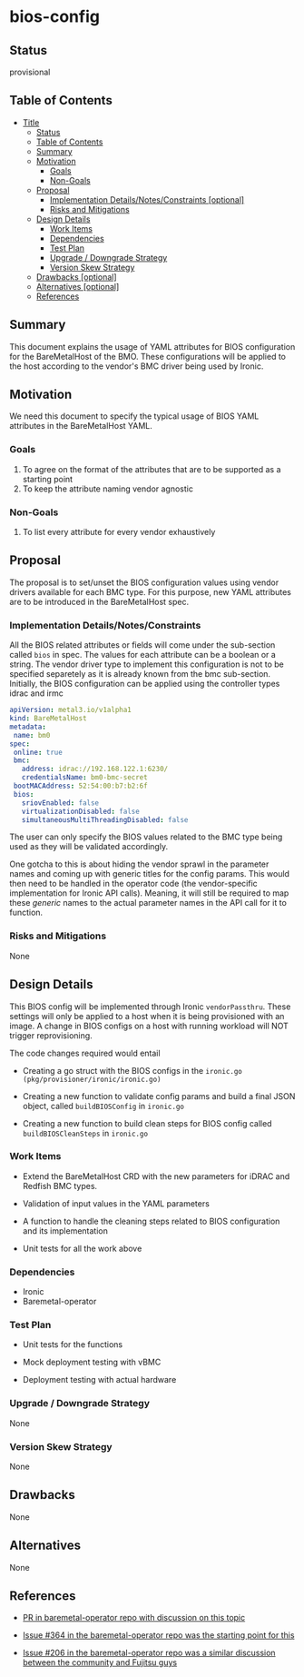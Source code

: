 <!--
 This work is licensed under a Creative Commons Attribution 3.0
 Unported License.

 http://creativecommons.org/licenses/by/3.0/legalcode
-->

# bios-config

## Status

provisional

## Table of Contents

<!--ts-->
   * [Title](#title)
      * [Status](#status)
      * [Table of Contents](#table-of-contents)
      * [Summary](#summary)
      * [Motivation](#motivation)
         * [Goals](#goals)
         * [Non-Goals](#non-goals)
      * [Proposal](#proposal)
         * [Implementation Details/Notes/Constraints [optional]](#implementation-detailsnotesconstraints-optional)
         * [Risks and Mitigations](#risks-and-mitigations)
      * [Design Details](#design-details)
         * [Work Items](#work-items)
         * [Dependencies](#dependencies)
         * [Test Plan](#test-plan)
         * [Upgrade / Downgrade Strategy](#upgrade--downgrade-strategy)
         * [Version Skew Strategy](#version-skew-strategy)
      * [Drawbacks [optional]](#drawbacks-optional)
      * [Alternatives [optional]](#alternatives-optional)
      * [References](#references)

<!-- Added by: stack, at: 2019-02-15T11:41-05:00 -->

<!--te-->

## Summary

This document explains the usage of YAML attributes for BIOS configuration for the BareMetalHost of the BMO. These configurations will be applied to the host according to the vendor's BMC driver being used by Ironic.

## Motivation

We need this document to specify the typical usage of BIOS YAML attributes in the BareMetalHost YAML. 


### Goals

1. To agree on the format of the attributes that are to be supported as a starting point
2. To keep the attribute naming vendor agnostic

### Non-Goals

1. To list every attribute for every vendor exhaustively

## Proposal
The proposal is to set/unset the BIOS configuration values using vendor drivers available for each BMC type. For this purpose, new YAML attributes are to be introduced in the BareMetalHost spec. 
 
### Implementation Details/Notes/Constraints 
All the BIOS related attributes or fields will come under the sub-section called ```bios``` in spec. The values for each attribute can be a boolean or a string. The vendor driver type to implement this configuration is not to be specified separetely as it is already known from the bmc sub-section.
Initially, the BIOS configuration can be applied using the controller types idrac and irmc

```yaml
apiVersion: metal3.io/v1alpha1
kind: BareMetalHost
metadata:
 name: bm0
spec:
 online: true
 bmc:
   address: idrac://192.168.122.1:6230/
   credentialsName: bm0-bmc-secret
 bootMACAddress: 52:54:00:b7:b2:6f	
 bios:
   sriovEnabled: false
   virtualizationDisabled: false
   simultaneousMultiThreadingDisabled: false
```

The user can only specify the BIOS values related to the BMC type being used as they will be validated accordingly.

One gotcha to this is about hiding the vendor sprawl in the parameter names and coming up with generic titles for the config params. This would then need to be handled in the operator code (the vendor-specific implementation for Ironic API calls). Meaning, it will still be required to map these *generic* names to the actual parameter names in the API call for it to function.

### Risks and Mitigations

None

## Design Details

This BIOS config will be implemented through Ironic ```vendorPassthru```. These settings will only be applied to a host when it is being provisioned with an image. A change in BIOS configs on a host with running workload will NOT trigger reprovisioning.

The code changes required would entail 
- Creating a go struct with the BIOS configs in the ```ironic.go (pkg/provisioner/ironic/ironic.go)```

- Creating a new function to validate config params and build a final JSON object, called ```buildBIOSConfig``` in ```ironic.go```

- Creating a new function to build clean steps for BIOS config called ```buildBIOSCleanSteps``` in ```ironic.go```

### Work Items

- Extend the BareMetalHost CRD with the new parameters for iDRAC and Redfish BMC types.

- Validation of input values in the YAML parameters

- A function to handle the cleaning steps related to BIOS configuration and its implementation

- Unit tests for all the work above


### Dependencies

- Ironic
- Baremetal-operator

### Test Plan

- Unit tests for the functions

- Mock deployment testing with vBMC

- Deployment testing with actual hardware


### Upgrade / Downgrade Strategy

None

### Version Skew Strategy

None

## Drawbacks

None

## Alternatives

None

## References

- [PR in baremetal-operator repo with discussion on this topic](https://github.com/metal3-io/baremetal-operator/pull/302)

- [Issue #364 in the baremetal-operator repo was the starting point for this](https://github.com/metal3-io/baremetal-operator/issues/364)

- [Issue #206 in the baremetal-operator repo was a similar discussion between the community and Fujitsu guys](https://github.com/metal3-io/baremetal-operator/issues/206)
